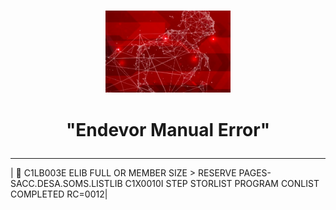 <p align="center">
<img src="Broadcom-Endevor.jpg" width="200">
</p>

# <p align="center">"**Endevor Manual Error**"</p>

-------------------------------------------------------------------------------------
| :red_circle: C1LB003E ELIB FULL OR MEMBER SIZE > RESERVE PAGES-SACC.DESA.SOMS.LISTLIB C1X0010I  STEP STORLIST PROGRAM CONLIST COMPLETED RC=0012|












